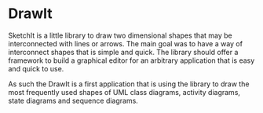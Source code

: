 # DrawIt

SketchIt is a little library to draw two dimensional shapes that may be interconnected with lines or arrows. The main goal was to have a way of interconnect shapes that is simple and quick. The library should offer a framework to build a graphical editor for an arbitrary application that is easy and quick to use.

As such the DrawIt is a first application that is using the library to draw the most frequently used shapes of UML class diagrams, activity diagrams, state diagrams and sequence diagrams. 
